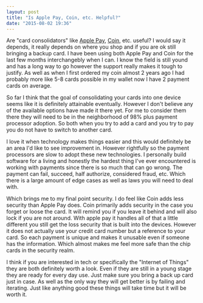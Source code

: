 ```yaml
---
layout: post
title: "Is Apple Pay, Coin, etc. Helpful?"
date: "2015-08-02 19:36"
---
```


Are "card consolidators" like [Apple Pay](http://www.apple.com/apple-pay/), [Coin](https://onlycoin.com/), etc. useful? I would say it depends, it really depends on where you shop and if you are ok still bringing a backup card. I have been using both Apple Pay and Coin for the last few months interchangebly when I can. I know the field is still yound and has a long way to go however the support really makes it tough to justify. As well as when I first ordered my coin almost 2 years ago I had probably more like 5-8 cards possible in my wallet now I have 2 payment cards on average.

So far I think that the goal of consolidating your cards into one device seems like it is definitely attainable eventually. However I don't believe any of the available options have made it there yet. For me to consider them there they will need to be in the neighborhood of 98% plus payment processor adoption. So both when you try to add a card and you try to pay you do not have to switch to another card.

I love it when technology makes things easier and this would definitely be an area I'd like to see improvement in. However rightfully so the payment processors are slow to adopt these new technologies. I personally build software for a living and honestly the hardest thing I've ever encountered is working with payments since there is so much that can go wrong. The payment can fail, succeed, half authorize, considered fraud, etc. Which there is a large amount of edge cases as well as laws you will need to deal with.

Which brings me to my final point security. I do feel like Coin adds less security than Apple Pay does. Coin primarily adds security in the case you forget or loose the card. It will remind you if you leave it behind and will also lock if you are not around. With apple pay it handles all of that a little different you still get the loss security that is built into the devices. However it does not actually use your credit card number but a reference to your card. So each payment is unique and makes it unusable even if someone has the information. Which almost makes me feel more safe than the chip cards in the security realm.

I think if you are interested in tech or specifically the "Internet of Things" they are both definitely worth a look. Even if they are still in a young stage they are ready for every day use. Just make sure you bring a back up card just in case. As well as the only way they will get better is by failing and iterating. Just like anything good these things will take time but it will be worth it.

